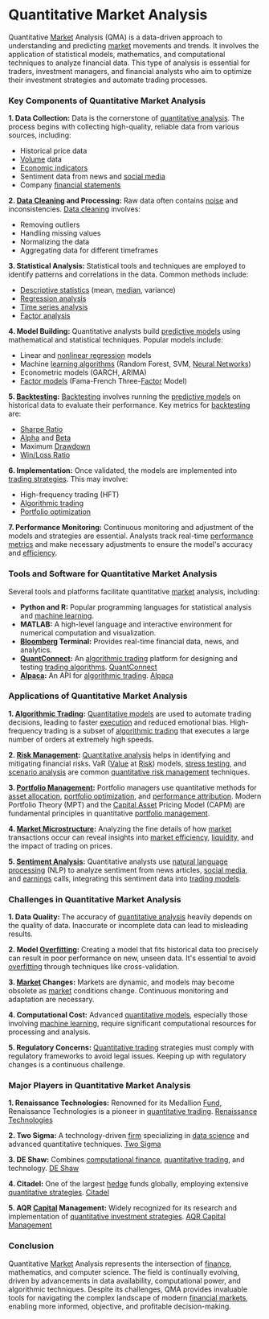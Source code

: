 # Quantitative Market Analysis

Quantitative [Market](../m/market.md) Analysis (QMA) is a data-driven approach to understanding and predicting [market](../m/market.md) movements and trends. It involves the application of statistical models, mathematics, and computational techniques to analyze financial data. This type of analysis is essential for traders, investment managers, and financial analysts who aim to optimize their investment strategies and automate trading processes. 

### Key Components of Quantitative Market Analysis

**1. Data Collection:**
Data is the cornerstone of [quantitative analysis](../q/quantitative_analysis.md). The process begins with collecting high-quality, reliable data from various sources, including:
- Historical price data
- [Volume](../v/volume.md) data
- [Economic indicators](../e/economic_indicators.md)
- Sentiment data from news and [social media](../s/social_media.md)
- Company [financial statements](../f/financial_statements.md)

**2. [Data Cleaning](../d/data_cleaning.md) and Processing:**
Raw data often contains [noise](../n/noise.md) and inconsistencies. [Data cleaning](../d/data_cleaning.md) involves:
- Removing outliers
- Handling missing values
- Normalizing the data
- Aggregating data for different timeframes

**3. Statistical Analysis:**
Statistical tools and techniques are employed to identify patterns and correlations in the data. Common methods include:
- [Descriptive statistics](../d/descriptive_statistics.md) (mean, [median](../m/median.md), variance)
- [Regression analysis](../r/regression_analysis.md)
- [Time series analysis](../t/time_series_analysis.md)
- [Factor analysis](../f/factor_analysis.md)

**4. Model Building:**
Quantitative analysts build [predictive models](../p/predictive_models_in_trading.md) using mathematical and statistical techniques. Popular models include:
- Linear and [nonlinear regression](../n/nonlinear_regression.md) models
- Machine [learning algorithms](../l/learning_algorithms_in_trading.md) (Random Forest, SVM, [Neural Networks](../n/neural_networks_in_trading.md))
- Econometric models (GARCH, ARIMA)
- [Factor models](../f/factor_models.md) (Fama-French Three-[Factor](../f/factor.md) Model)

**5. [Backtesting](../b/backtesting.md):**
[Backtesting](../b/backtesting.md) involves running the [predictive models](../p/predictive_models_in_trading.md) on historical data to evaluate their performance. Key metrics for [backtesting](../b/backtesting.md) are:
- [Sharpe Ratio](../s/sharpe_ratio.md)
- [Alpha](../a/alpha.md) and [Beta](../b/beta.md)
- Maximum [Drawdown](../d/drawdown.md)
- [Win/Loss Ratio](../w/win_loss_ratio.md)

**6. Implementation:**
Once validated, the models are implemented into [trading strategies](../t/trading_strategies.md). This may involve:
- High-frequency trading (HFT)
- [Algorithmic trading](../a/algorithmic_trading.md)
- [Portfolio optimization](../p/portfolio_optimization.md)

**7. Performance Monitoring:**
Continuous monitoring and adjustment of the models and strategies are essential. Analysts track real-time [performance metrics](../p/performance_metrics.md) and make necessary adjustments to ensure the model's accuracy and [efficiency](../e/efficiency.md).

### Tools and Software for Quantitative Market Analysis

Several tools and platforms facilitate quantitative [market](../m/market.md) analysis, including:

- **Python and R:** Popular programming languages for statistical analysis and [machine learning](../m/machine_learning.md).
- **MATLAB:** A high-level language and interactive environment for numerical computation and visualization.
- **[Bloomberg](../b/bloomberg.md) Terminal:** Provides real-time financial data, news, and analytics.
- **[QuantConnect](../q/quantconnect.md):** An [algorithmic trading](../a/algorithmic_trading.md) platform for designing and testing [trading algorithms](../t/trading_algorithms.md).
  [QuantConnect](https://www.quantconnect.com)
- **[Alpaca](../a/alpaca.md):** An API for [algorithmic trading](../a/algorithmic_trading.md).
  [Alpaca](https://alpaca.markets)

### Applications of Quantitative Market Analysis

**1. [Algorithmic Trading](../a/algorithmic_trading.md):**
[Quantitative models](../q/quantitative_models.md) are used to automate trading decisions, leading to faster [execution](../e/execution.md) and reduced emotional bias. High-frequency trading is a subset of [algorithmic trading](../a/algorithmic_trading.md) that executes a large number of orders at extremely high speeds.

**2. [Risk Management](../r/risk_management.md):**
[Quantitative analysis](../q/quantitative_analysis.md) helps in identifying and mitigating financial risks. VaR ([Value](../v/value.md) at [Risk](../r/risk.md)) models, [stress testing](../s/stress_testing_in_trading.md), and [scenario analysis](../s/scenario_analysis.md) are common [quantitative risk management](../q/quantitative_risk_management.md) techniques.

**3. [Portfolio Management](../p/portfolio_management.md):**
Portfolio managers use quantitative methods for [asset allocation](../a/asset_allocation.md), [portfolio optimization](../p/portfolio_optimization.md), and [performance attribution](../p/performance_attribution.md). Modern Portfolio Theory (MPT) and the [Capital Asset](../c/capital_asset.md) Pricing Model (CAPM) are fundamental principles in quantitative [portfolio management](../p/portfolio_management.md).

**4. [Market Microstructure](../m/market_microstructure.md):**
Analyzing the fine details of how [market](../m/market.md) transactions occur can reveal insights into [market efficiency](../m/market_efficiency.md), [liquidity](../l/liquidity.md), and the impact of trading on prices. 

**5. [Sentiment Analysis](../s/sentiment_analysis.md):**
Quantitative analysts use [natural language processing](../n/natural_language_processing_(nlp)_in_trading.md) (NLP) to analyze sentiment from news articles, [social media](../s/social_media.md), and [earnings](../e/earnings.md) calls, integrating this sentiment data into [trading models](../t/trading_models.md).

### Challenges in Quantitative Market Analysis

**1. Data Quality:**
The accuracy of [quantitative analysis](../q/quantitative_analysis.md) heavily depends on the quality of data. Inaccurate or incomplete data can lead to misleading results.

**2. Model [Overfitting](../o/overfitting.md):**
Creating a model that fits historical data too precisely can result in poor performance on new, unseen data. It's essential to avoid [overfitting](../o/overfitting.md) through techniques like cross-validation.

**3. [Market](../m/market.md) Changes:**
Markets are dynamic, and models may become obsolete as [market](../m/market.md) conditions change. Continuous monitoring and adaptation are necessary.

**4. Computational Cost:**
Advanced [quantitative models](../q/quantitative_models.md), especially those involving [machine learning](../m/machine_learning.md), require significant computational resources for processing and analysis.

**5. Regulatory Concerns:**
[Quantitative trading](../q/quantitative_trading.md) strategies must comply with regulatory frameworks to avoid legal issues. Keeping up with regulatory changes is a continuous challenge.

### Major Players in Quantitative Market Analysis

**1. Renaissance Technologies:**
Renowned for its Medallion [Fund](../f/fund.md), Renaissance Technologies is a pioneer in [quantitative trading](../q/quantitative_trading.md).
[Renaissance Technologies](https://www.rentec.com)

**2. Two Sigma:**
A technology-driven [firm](../f/firm.md) specializing in [data science](../d/data_science_in_trading.md) and advanced quantitative techniques.
[Two Sigma](https://www.twosigma.com)

**3. DE Shaw:**
Combines [computational finance](../c/computational_finance.md), [quantitative trading](../q/quantitative_trading.md), and technology.
[DE Shaw](https://www.deshaw.com)

**4. Citadel:**
One of the largest [hedge](../h/hedge.md) funds globally, employing extensive [quantitative strategies](../q/quantitative_strategies_in_trading.md).
[Citadel](https://www.citadel.com)

**5. AQR [Capital](../c/capital.md) Management:**
Widely recognized for its research and implementation of [quantitative investment strategies](../q/quantitative_investment_strategies.md).
[AQR Capital Management](https://www.aqr.com)

### Conclusion

Quantitative [Market](../m/market.md) Analysis represents the intersection of [finance](../f/finance.md), mathematics, and computer science. The field is continually evolving, driven by advancements in data availability, computational power, and algorithmic techniques. Despite its challenges, QMA provides invaluable tools for navigating the complex landscape of modern [financial markets](../f/financial_market.md), enabling more informed, objective, and profitable decision-making.

